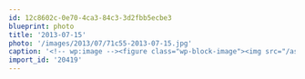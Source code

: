 ```yaml
---
id: 12c8602c-0e70-4ca3-84c3-3d2fbb5ecbe3
blueprint: photo
title: '2013-07-15'
photo: '/images/2013/07/71c55-2013-07-15.jpg'
caption: '<!-- wp:image --><figure class="wp-block-image"><img src="/assets/images/2013/07/71c55-2013-07-15.jpg" /></figure><!-- /wp:image --><!-- wp:paragraph --><p>Current status: chocolate covered bacon. Thanks Myroslav!</p><!-- /wp:paragraph -->'
import_id: '20419'
---
```

